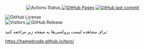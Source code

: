 <p align="center"><!-- Row 1: Core Status Badges -->
  <img src="https://img.shields.io/github/actions/workflow/status/hamedcode/tpro/main.yml?style=for-the-badge&logo=githubactions&logoColor=white" alt="Actions Status"><a href="https://hamedcode.github.io/tpro/" target="_blank">
    <img src="https://img.shields.io/badge/github-pages-121013?style=for-the-badge&logo=github&logoColor=white" alt="GitHub Pages"></a>
  <a href="https://github.com/hamedcode/tpro/commits/main">
    <img src="https://img.shields.io/github/last-commit/hamedcode/tpro?style=for-the-badge" alt="GitHub last commit">
  </a>
</p>
<img alt="GitHub License" src="https://img.shields.io/github/license/Hamedcode/tpro?style=for-the-badge">
<br><!-- Row 2: Stats & Social Badges -->
  <img src="https://komarev.com/ghpvc/?username=hamedcode&repo=tpro&color=blue&style=for-the-badge" alt="Visitors">
  <img alt="GitHub Release" src="https://img.shields.io/github/v/release/hamedcode/tpro?style=for-the-badge">
  




برای مشاهده لیست پروکسی‌ها به صفحه زیر مراجعه کنید:


https://hamedcode.github.io/tpro/
